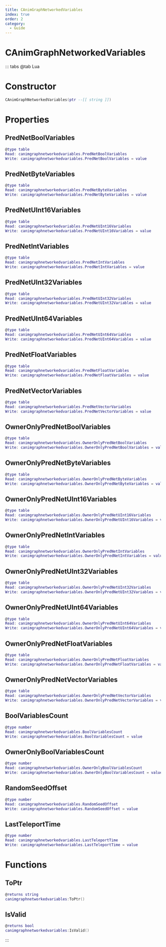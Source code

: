 ```yaml
---
title: CAnimGraphNetworkedVariables
index: true
order: 2
category:
  - Guide
---
```


# CAnimGraphNetworkedVariables

::: tabs
@tab Lua
# Constructor
```lua
CAnimGraphNetworkedVariables(ptr --[[ string ]])
```
# Properties
## PredNetBoolVariables 
```lua
@type table
Read: canimgraphnetworkedvariables.PredNetBoolVariables
Write: canimgraphnetworkedvariables.PredNetBoolVariables = value
```
## PredNetByteVariables 
```lua
@type table
Read: canimgraphnetworkedvariables.PredNetByteVariables
Write: canimgraphnetworkedvariables.PredNetByteVariables = value
```
## PredNetUInt16Variables 
```lua
@type table
Read: canimgraphnetworkedvariables.PredNetUInt16Variables
Write: canimgraphnetworkedvariables.PredNetUInt16Variables = value
```
## PredNetIntVariables 
```lua
@type table
Read: canimgraphnetworkedvariables.PredNetIntVariables
Write: canimgraphnetworkedvariables.PredNetIntVariables = value
```
## PredNetUInt32Variables 
```lua
@type table
Read: canimgraphnetworkedvariables.PredNetUInt32Variables
Write: canimgraphnetworkedvariables.PredNetUInt32Variables = value
```
## PredNetUInt64Variables 
```lua
@type table
Read: canimgraphnetworkedvariables.PredNetUInt64Variables
Write: canimgraphnetworkedvariables.PredNetUInt64Variables = value
```
## PredNetFloatVariables 
```lua
@type table
Read: canimgraphnetworkedvariables.PredNetFloatVariables
Write: canimgraphnetworkedvariables.PredNetFloatVariables = value
```
## PredNetVectorVariables 
```lua
@type table
Read: canimgraphnetworkedvariables.PredNetVectorVariables
Write: canimgraphnetworkedvariables.PredNetVectorVariables = value
```
## OwnerOnlyPredNetBoolVariables 
```lua
@type table
Read: canimgraphnetworkedvariables.OwnerOnlyPredNetBoolVariables
Write: canimgraphnetworkedvariables.OwnerOnlyPredNetBoolVariables = value
```
## OwnerOnlyPredNetByteVariables 
```lua
@type table
Read: canimgraphnetworkedvariables.OwnerOnlyPredNetByteVariables
Write: canimgraphnetworkedvariables.OwnerOnlyPredNetByteVariables = value
```
## OwnerOnlyPredNetUInt16Variables 
```lua
@type table
Read: canimgraphnetworkedvariables.OwnerOnlyPredNetUInt16Variables
Write: canimgraphnetworkedvariables.OwnerOnlyPredNetUInt16Variables = value
```
## OwnerOnlyPredNetIntVariables 
```lua
@type table
Read: canimgraphnetworkedvariables.OwnerOnlyPredNetIntVariables
Write: canimgraphnetworkedvariables.OwnerOnlyPredNetIntVariables = value
```
## OwnerOnlyPredNetUInt32Variables 
```lua
@type table
Read: canimgraphnetworkedvariables.OwnerOnlyPredNetUInt32Variables
Write: canimgraphnetworkedvariables.OwnerOnlyPredNetUInt32Variables = value
```
## OwnerOnlyPredNetUInt64Variables 
```lua
@type table
Read: canimgraphnetworkedvariables.OwnerOnlyPredNetUInt64Variables
Write: canimgraphnetworkedvariables.OwnerOnlyPredNetUInt64Variables = value
```
## OwnerOnlyPredNetFloatVariables 
```lua
@type table
Read: canimgraphnetworkedvariables.OwnerOnlyPredNetFloatVariables
Write: canimgraphnetworkedvariables.OwnerOnlyPredNetFloatVariables = value
```
## OwnerOnlyPredNetVectorVariables 
```lua
@type table
Read: canimgraphnetworkedvariables.OwnerOnlyPredNetVectorVariables
Write: canimgraphnetworkedvariables.OwnerOnlyPredNetVectorVariables = value
```
## BoolVariablesCount 
```lua
@type number
Read: canimgraphnetworkedvariables.BoolVariablesCount
Write: canimgraphnetworkedvariables.BoolVariablesCount = value
```
## OwnerOnlyBoolVariablesCount 
```lua
@type number
Read: canimgraphnetworkedvariables.OwnerOnlyBoolVariablesCount
Write: canimgraphnetworkedvariables.OwnerOnlyBoolVariablesCount = value
```
## RandomSeedOffset 
```lua
@type number
Read: canimgraphnetworkedvariables.RandomSeedOffset
Write: canimgraphnetworkedvariables.RandomSeedOffset = value
```
## LastTeleportTime 
```lua
@type number
Read: canimgraphnetworkedvariables.LastTeleportTime
Write: canimgraphnetworkedvariables.LastTeleportTime = value
```
# Functions
## ToPtr
```lua
@returns string
canimgraphnetworkedvariables:ToPtr()
```
## IsValid
```lua
@returns bool
canimgraphnetworkedvariables:IsValid()
```

:::